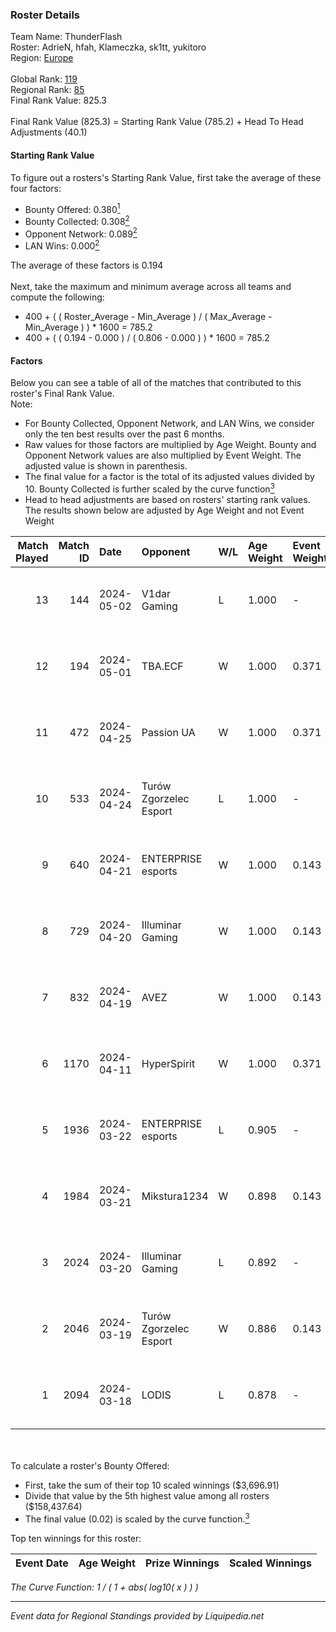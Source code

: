 ### Roster Details<br />
Team Name: ThunderFlash<br />
Roster: AdrieN, hfah, Klameczka, sk1tt, yukitoro<br />
Region: [Europe]( ../standings_europe.md)<br />
<br />
Global Rank: [119](../standings_global.md)<br />
Regional Rank: [85]( ../standings_europe.md)<br />
Final Rank Value:  825.3<br />
<br />
Final Rank Value (825.3) = Starting Rank Value (785.2) + Head To Head Adjustments (40.1)<br />

#### Starting Rank Value<br />
To figure out a rosters's Starting Rank Value, first take the average of these four factors:<br />
- Bounty Offered: 0.380[<sup>1</sup>](#table2)
- Bounty Collected: 0.308[<sup>2</sup>](#table1)
- Opponent Network: 0.089[<sup>2</sup>](#table1)
- LAN Wins: 0.000[<sup>2</sup>](#table1)

The average of these factors is 0.194<br />
<br />
Next, take the maximum and minimum average across all teams and compute the following:<br />
- 400 + ( ( Roster_Average - Min_Average ) / ( Max_Average - Min_Average ) ) * 1600 = 785.2
- 400 + ( ( 0.194 - 0.000 ) / ( 0.806 - 0.000 ) ) * 1600 = 785.2


#### Factors<br />
Below you can see a table of all of the matches that contributed to this roster's Final Rank Value.<br />
Note:<br />

- For Bounty Collected, Opponent Network, and LAN Wins, we consider only the ten best results over the past 6 months.
- Raw values for those factors are multiplied by Age Weight. Bounty and Opponent Network values are also multiplied by Event Weight. The adjusted value is shown in parenthesis.
- The final value for a factor is the total of its adjusted values divided by 10. Bounty Collected is further scaled by the curve function[<sup>3</sup>](#curveFunction)
- Head to head adjustments are based on rosters' starting rank values. The results shown below are adjusted by Age Weight and not Event Weight
<span id="table1"></span><br />


| Match Played | Match ID | Date       | Opponent               | W/L | Age Weight | Event Weight | Bounty Collected | Opponent Network | LAN Wins  | H2H Adj. | Roster                                   |
| -: | -: | :- | :- | :- | :- | :- | :- | :- | :- | -: | :- |
|           13 |      144 | 2024-05-02 | V1dar Gaming           | L   | 1.000      | -            | -                | -                | -         |   -22.79 | AdrieN, hfah, Klameczka, sk1tt, yukitoro |
|           12 |      194 | 2024-05-01 | TBA.ECF                | W   | 1.000      | 0.371        | 0.000 (0.000)    | 0.460 (0.171)    | 0 (0.000) |    14.68 | AdrieN, hfah, Klameczka, sk1tt, yukitoro |
|           11 |      472 | 2024-04-25 | Passion UA             | W   | 1.000      | 0.371        | 0.114 (0.042)    | 0.980 (0.364)    | 0 (0.000) |    19.75 | AdrieN, hfah, Klameczka, sk1tt, yukitoro |
|           10 |      533 | 2024-04-24 | Turów Zgorzelec Esport | L   | 1.000      | -            | -                | -                | -         |   -18.18 | AdrieN, hfah, Klameczka, sk1tt, yukitoro |
|            9 |      640 | 2024-04-21 | ENTERPRISE esports     | W   | 1.000      | 0.143        | 0.039 (0.006)    | 0.476 (0.068)    | 0 (0.000) |    20.41 | AdrieN, hfah, Klameczka, sk1tt, yukitoro |
|            8 |      729 | 2024-04-20 | Illuminar Gaming       | W   | 1.000      | 0.143        | 0.008 (0.001)    | 0.433 (0.062)    | 0 (0.000) |    17.83 | AdrieN, hfah, Klameczka, sk1tt, yukitoro |
|            7 |      832 | 2024-04-19 | AVEZ                   | W   | 1.000      | 0.143        | 0.007 (0.001)    | 0.160 (0.023)    | 0 (0.000) |    11.69 | AdrieN, hfah, Klameczka, sk1tt, yukitoro |
|            6 |     1170 | 2024-04-11 | HyperSpirit            | W   | 1.000      | 0.371        | 0.009 (0.003)    | 0.293 (0.109)    | 0 (0.000) |    13.41 | AdrieN, hfah, Klameczka, sk1tt, yukitoro |
|            5 |     1936 | 2024-03-22 | ENTERPRISE esports     | L   | 0.905      | -            | -                | -                | -         |    -8.74 | AdrieN, hfah, Klameczka, sk1tt, yukitoro |
|            4 |     1984 | 2024-03-21 | Mikstura1234           | W   | 0.898      | 0.143        | 0.003 (0.000)    | 0.110 (0.014)    | 0 (0.000) |     9.92 | AdrieN, hfah, Klameczka, sk1tt, yukitoro |
|            3 |     2024 | 2024-03-20 | Illuminar Gaming       | L   | 0.892      | -            | -                | -                | -         |   -12.62 | AdrieN, hfah, Klameczka, sk1tt, yukitoro |
|            2 |     2046 | 2024-03-19 | Turów Zgorzelec Esport | W   | 0.886      | 0.143        | 0.019 (0.002)    | 0.640 (0.081)    | 0 (0.000) |    14.83 | AdrieN, hfah, Klameczka, sk1tt, yukitoro |
|            1 |     2094 | 2024-03-18 | LODIS                  | L   | 0.878      | -            | -                | -                | -         |   -20.08 | AdrieN, hfah, Klameczka, sk1tt, yukitoro |

<br />
<span id="table2"></span><br />
To calculate a roster's Bounty Offered:<br />

- First, take the sum of their top 10 scaled winnings ($3,696.91)
- Divide that value by the 5th highest value among all rosters ($158,437.64)
- The final value (0.02) is scaled by the curve function.[<sup>3</sup>](#curveFunction)

Top ten winnings for this roster:<br />

| Event Date | Age Weight | Prize Winnings | Scaled Winnings |
| :- | -: | :- | :- |


<span id="curveFunction"></span>_The Curve Function: 1 / ( 1 + abs( log10( x ) ) )_<br />

---
_Event data for Regional Standings provided by Liquipedia.net_<br />
